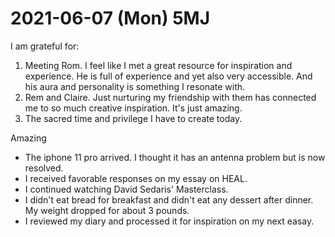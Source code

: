 # 2021-06-07 (Mon) 5MJ

I am grateful for:

1. Meeting Rom. I feel like I met a great resource for inspiration and experience. He is full of experience and yet also very accessible. And his aura and personality is something I resonate with.
2. Rem and Claire. Just nurturing my friendship with them has connected me to so much creative inspiration. It's just amazing.
3. The sacred time and privilege I have to create today.

Amazing

- The iphone 11 pro arrived. I thought it has an antenna problem but is now resolved.
- I received favorable responses on my essay on HEAL.
- I continued watching David Sedaris' Masterclass.
- I didn't eat bread for breakfast and didn't eat any dessert after dinner. My weight dropped for about 3 pounds.
- I reviewed my diary and processed it for inspiration on my next easay.

